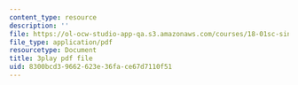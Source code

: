 ```yaml
---
content_type: resource
description: ''
file: https://ol-ocw-studio-app-qa.s3.amazonaws.com/courses/18-01sc-single-variable-calculus-fall-2010/8300bcd39662623e36face67d7110f51_Bv9kVDcj7yo.pdf
file_type: application/pdf
resourcetype: Document
title: 3play pdf file
uid: 8300bcd3-9662-623e-36fa-ce67d7110f51
---
```

